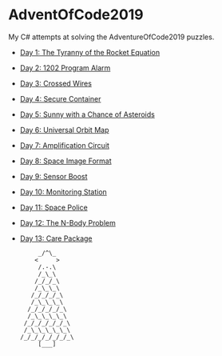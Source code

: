 # AdventOfCode2019

My C# attempts at solving the AdventureOfCode2019 puzzles. 

* [Day 1: The Tyranny of the Rocket Equation](AdventOfCode2019/Day1.cs)
* [Day 2: 1202 Program Alarm](AdventOfCode2019/Day2.cs)
* [Day 3: Crossed Wires](AdventOfCode2019/Day3.cs)
* [Day 4: Secure Container](AdventOfCode2019/Day4.cs)
* [Day 5: Sunny with a Chance of Asteroids](AdventOfCode2019/Day5.cs)
* [Day 6: Universal Orbit Map](AdventOfCode2019/Day6.cs)
* [Day 7: Amplification Circuit](AdventOfCode2019/Day7.cs)
* [Day 8: Space Image Format](AdventOfCode2019/Day8.cs)
* [Day 9: Sensor Boost](AdventOfCode2019/Day9.cs)
* [Day 10: Monitoring Station](AdventOfCode2019/Day10.cs)
* [Day 11: Space Police](AdventOfCode2019/Day11.cs)
* [Day 12: The N-Body Problem](AdventOfCode2019/Day12.cs)
* [Day 13: Care Package](AdventOfCode2019/Day13.cs)

           _/^\_      
          <     >
           /.-.\
           /_\_\
          /_/_/_\
          /_\_\_\
         /_/_/_/_\
         /_\_\_\_\
        /_/_/_/_/_\
        /_\_\_\_\_\
       /_/_/_/_/_/_\
       /_\_\_\_\_\_\
      /_/_/_/_/_/_/_\
           [___]
           